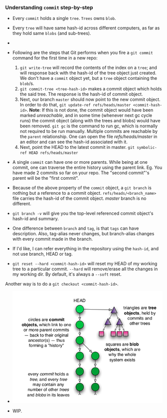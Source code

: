 ### Understanding `commit` step-by-step

* Every `commit` holds a single `tree`. `Trees` owns `blob`.
* Every `tree` will have same hash-id across different computers, as far as they hold same `blobs` (and sub-trees).
*

* Following are the steps that Git performs when you fire a `git commit` command for the first time in a new repo:
  1. `git write-tree` will record the contents of the index on a `tree`; and will response back with the hash-id of the tree object just created.
  We don't have a `commit` object yet, but a `tree` object containing the `blob`/s.
  2. `git commit-tree <tree-hash-id>` makes a commit object which holds the said tree. The response is the hash-id of commit object.
  3. Next, our branch `master` should now point to the new commit object. In order to do that,
  `git update-ref refs/heads/master <commit-hash-id>`.
  **Note**: If this is not done, the commit object would have been marked *unreachable*, and in some time (whenever next gc cycle runs) the commit object (along with the trees and blobs) would have been removed.
  `git gc` is the command to run gc, which is normally not required to be run manually.
  Multiple commits are reachable by the `parent` relationship.
  One can open the file *refs/heads/master* in an editor and can see the hash-id associated with it.
  4. Next, point the HEAD to the latest commit in master. `git symbolic-ref HEAD refs/heads/master`


* A single `commit` can have one or more parents. While being at one commit, one can traverse the entire history using the parent link. Eg. You have made 2 commits so far on your repo. The "second commit"'s parent will be the "first commit".

* Because of the above property of the `commit` object, a `git branch` is nothing but a reference to a commit object. `refs/heads/<branch_name>` file carries the hash-id of the commit object. *master* branch is no different.

* `git branch -v` will give you the top-level referenced commit object's hash-id and summary.

* One difference between `branch` and `tag`, is that `tags` can have description. Also, tag-alias never changes, but branch-alias changes with every commit made in the branch.

* If I'd like, I can refer everything in the repository using the `hash-id`, and not use branch, HEAD or tag.

* `git reset --hard <commit-hash-id>` will reset my HEAD of my working tree to a particular commit. `--hard` will remove/erase all the changes in my working dir. By default, it's always a `--soft` reset.

Another way is to do a `git checkout <commit-hash-id>`.

*  ![Commit Architecture](images/git-1)

* WIP.
